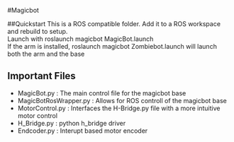 #Magicbot

##Quickstart
This is a ROS compatible folder. Add it to a ROS workspace and rebuild to setup.  
Launch with roslaunch magicbot MagicBot.launch  
If the arm is installed, roslaunch magicbot Zombiebot.launch will launch both the arm and the base  

## Important Files
- MagicBot.py : The main control file for the magicbot base
- MagicBotRosWrapper.py : Allows for ROS controll of the magicbot base
- MotorControl.py : Interfaces the H-Bridge.py file with a more intuitive motor control
- H_Bridge.py : python h_bridge driver
- Endcoder.py : Interupt based motor encoder